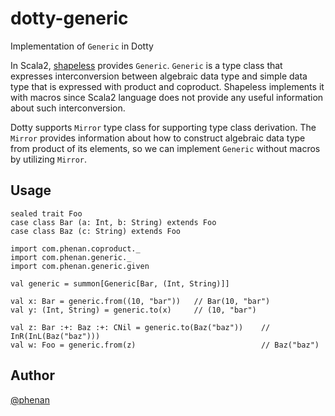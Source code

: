 # dotty-generic
Implementation of `Generic` in Dotty

In Scala2, [shapeless](https://github.com/milessabin/shapeless) provides `Generic`.
`Generic` is a type class that expresses interconversion between algebraic data type and simple data type that is expressed with product and coproduct.
Shapeless implements it with macros since Scala2 language does not provide any useful information about such interconversion.

Dotty supports `Mirror` type class for supporting type class derivation.
The `Mirror` provides information about how to construct algebraic data type from product of its elements, so we can implement `Generic` without macros by utilizing `Mirror`.

## Usage

```
sealed trait Foo
case class Bar (a: Int, b: String) extends Foo
case class Baz (c: String) extends Foo

import com.phenan.coproduct._
import com.phenan.generic._
import com.phenan.generic.given

val generic = summon[Generic[Bar, (Int, String)]]

val x: Bar = generic.from((10, "bar"))   // Bar(10, "bar")
val y: (Int, String) = generic.to(x)     // (10, "bar")

val z: Bar :+: Baz :+: CNil = generic.to(Baz("baz"))    // InR(InL(Baz("baz")))
val w: Foo = generic.from(z)                            // Baz("baz")
```

## Author
[@phenan](https://twitter.com/phenan)
